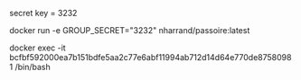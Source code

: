 secret key = 3232

docker run -e GROUP_SECRET="3232" nharrand/passoire:latest


docker exec -it bcfbf592000ea7b151bdfe5aa2c77e6abf11994ab712d14d64e770de87580981
 /bin/bash
